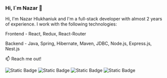 ### Hi, I`m Nazar 👋

Hi, I'm Nazar Hlukhaniuk and I'm a full-stack developer with almost 2 years of experience. I work with the following technologies:

Frontend - React, Redux, React-Router

Backend - Java, Spring, Hibernate, Maven, JDBC, Node.js, Express.js, Nest.js 

:mailbox: Reach me out!

![Static Badge](https://img.shields.io/badge/LinkedIn-0A66C2?style=flat&logo=LinkedIn&logoColor=white&labelColor=0A66C2&link=https%3A%2F%2Fwww.linkedin.com%2Fin%2Fnazar-hlukhaniuk-029225169%2F) 
![Static Badge](https://img.shields.io/badge/Instagram-C800BB?style=flat&logo=Instagram&logoColor=white&labelColor=C800BB&link=https%3A%2F%2Fwww.instagram.com%2Fnazar_rslnvch%2F) 
![Static Badge](https://img.shields.io/badge/Youtube-e74c3c?style=flat&logo=Youtube&logoColor=white&labelColor=e74c3c&link=https%3A%2F%2Fwww.youtube.com%2Fchannel%2FUCD4vOygltGzQH1uiW2OsrKw) 
![Static Badge](https://img.shields.io/badge/Gmail-EA4335?style=flat&logo=Gmail&logoColor=white&labelColor=EA4335&link=it.dev.23%40gmail.com)

